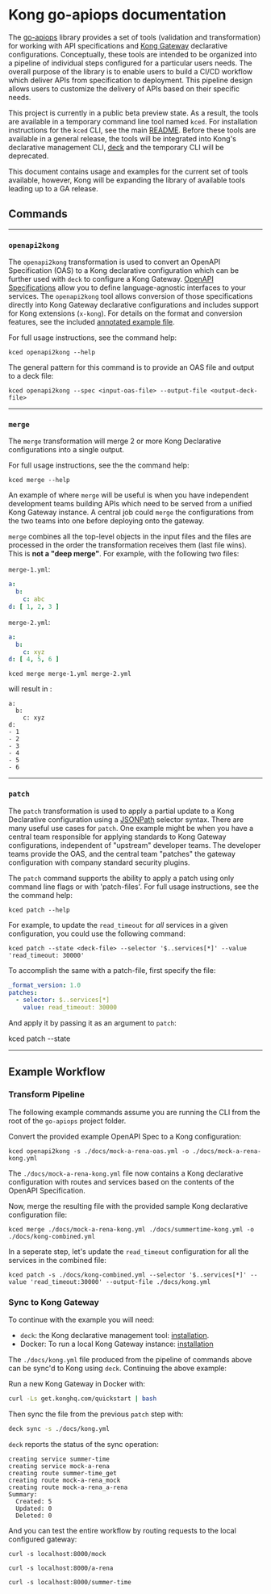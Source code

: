 # Kong go-apiops documentation

The [go-apiops](https://github.com/Kong/go-apiops) library provides a set of tools (validation and transformation) for working with API specifications and [Kong Gateway](https://docs.konghq.com/gateway/latest/) declarative configurations. Conceptually, these tools are intended to be organized into a pipeline of individual steps configured for a particular users needs. The overall purpose of the library is to enable users to build a CI/CD workflow which deliver APIs from specification to deployment. This pipeline design allows users to customize the delivery of APIs based on their specific needs.

This project is currently in a public beta preview state. As a result, the tools are available in a temporary command line tool named `kced`. For installation instructions for the `kced` CLI, see the main [README](../README.md). Before these tools are available in a general release, the tools will be integrated into Kong's declarative management CLI, [deck](https://docs.konghq.com/deck/latest/) and the temporary CLI will be deprecated.

This document contains usage and examples for the current set of tools available, however, Kong will be expanding the library of available tools leading up to a GA release.

## Commands

---
### `openapi2kong`

The `openapi2kong` transformation is used to convert an OpenAPI Specification (OAS) to a Kong declarative configuration which can be further used with `deck` to configure a Kong Gateway. [OpenAPI Specifications](https://swagger.io/specification/) allow you to define language-agnostic interfaces to your services. The `openapi2kong` tool allows conversion of those specifications directly into Kong Gateway declarative configurations and includes support for Kong extensions (`x-kong`). For details on the format and conversion features, see the included [annotated example file](learnservice_oas.yml).

For full usage instructions, see the command help:

```
kced openapi2kong --help
```

The general pattern for this command is to provide an OAS file and output to a deck file:

```
kced openapi2kong --spec <input-oas-file> --output-file <output-deck-file>
```
---
### `merge`

The `merge` transformation will merge 2 or more Kong Declarative configurations into a single output.

For full usage instructions, see the the command help:

```
kced merge --help
```

An example of where `merge` will be useful is when you have independent development teams building APIs which need to be served from a unified Kong Gateway instance. A central job could `merge` the configurations from the two teams into one before deploying onto the gateway.

`merge` combines all the top-level objects in the input files and the files are processed in the order the transformation receives them (last file wins). This is **not a "deep merge"**. For example, with the following two files:

`merge-1.yml`:
```yml
a:
  b:
    c: abc
d: [ 1, 2, 3 ]
```

`merge-2.yml`:
```yml
a:
  b:
    c: xyz
d: [ 4, 5, 6 ]
```

```
kced merge merge-1.yml merge-2.yml
```
will result in :
```
a:
  b:
    c: xyz
d:
- 1
- 2
- 3
- 4
- 5
- 6
```

---
### `patch`

The `patch` transformation is used to apply a partial update to a Kong Declarative configuration using a [JSONPath](https://goessner.net/articles/JsonPath/) selector syntax. There are many useful use cases for `patch`. One example might be when you have a central team responsible for applying standards to Kong Gateway configurations, independent of "upstream" developer teams. The developer teams provide the OAS, and the central team "patches" the gateway configuration with company standard security plugins.

The `patch` command supports the ability to apply a patch using only command line flags or with 'patch-files'. For full usage instructions, see the the command help:

```
kced patch --help
```

For example, to update the `read_timeout` for _all_ services in a given configuration, you could use the following command:

```
kced patch --state <deck-file> --selector '$..services[*]' --value 'read_timeout: 30000'
```

To accomplish the same with a patch-file, first specify the file:

```yaml
_format_version: 1.0
patches:
  - selector: $..services[*]
    value: read_timeout: 30000
```

And apply it by passing it as an argument to `patch`:

kced patch --state <deck-file> <patch-file>

---
## Example Workflow

### Transform Pipeline

The following example commands assume you are running the CLI from the root of the `go-apiops` project folder.

Convert the provided example OpenAPI Spec to a Kong configuration:

```
kced openapi2kong -s ./docs/mock-a-rena-oas.yml -o ./docs/mock-a-rena-kong.yml
```

The `./docs/mock-a-rena-kong.yml` file now contains a Kong declarative configuration with routes and services based on the contents of the OpenAPI Specification.

Now, merge the resulting file with the provided sample Kong declarative configuration file:

```
kced merge ./docs/mock-a-rena-kong.yml ./docs/summertime-kong.yml -o ./docs/kong-combined.yml
```

In a seperate step, let's update the `read_timeout` configuration for all the services in the combined file:
```
kced patch -s ./docs/kong-combined.yml --selector '$..services[*]' --value 'read_timeout:30000' --output-file ./docs/kong.yml
```

### Sync to Kong Gateway

To continue with the example you will need:
* `deck`: the Kong declarative management tool: [installation](https://docs.konghq.com/deck/latest/installation/).
* Docker: To run a local Kong Gateway instance: [installation](https://docs.docker.com/get-docker/)

The `./docs/kong.yml` file produced from the pipeline of commands above can be sync'd to Kong using `deck`. Continuing the above example:

Run a new Kong Gateway in Docker with:

```bash
curl -Ls get.konghq.com/quickstart | bash
```

Then sync the file from the previous `patch` step with:

```bash
deck sync -s ./docs/kong.yml
```

`deck` reports the status of the sync operation:
```
creating service summer-time
creating service mock-a-rena
creating route summer-time_get
creating route mock-a-rena_mock
creating route mock-a-rena_a-rena
Summary:
  Created: 5
  Updated: 0
  Deleted: 0
```

And you can test the entire workflow by routing requests to the local configured gateway:

```
curl -s localhost:8000/mock
```
```
curl -s localhost:8000/a-rena
```
```
curl -s localhost:8000/summer-time
```

